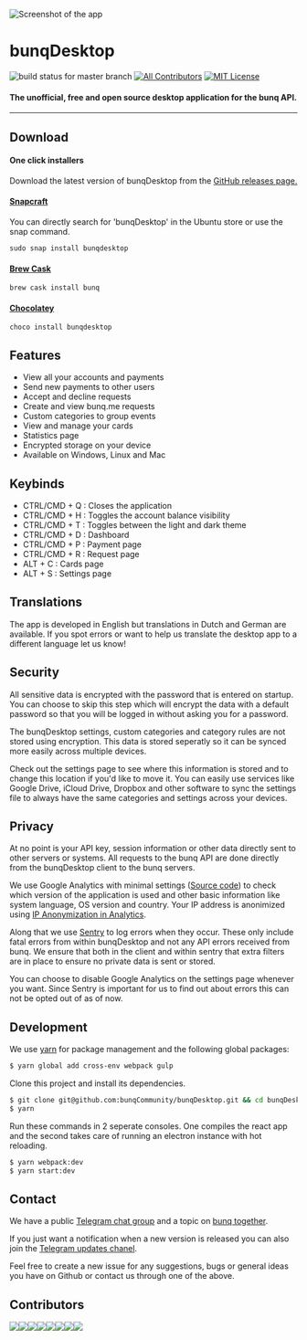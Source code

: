![Screenshot of the app](https://i.gyazo.com/b33c7e40e431814be4bd0d901fca0bc2.gif)


# bunqDesktop 
![build status for master branch](https://api.travis-ci.org/bunqCommunity/bunqDesktop.svg?branch=master) 
[![All Contributors](https://img.shields.io/badge/all_contributors-16-orange.svg?style=flat-square)](#contributors)
[![MIT License](https://img.shields.io/npm/l/all-contributors-cli.svg?style=flat-square)](https://github.com/bunqCommunity/bunqDesktop/blob/master/LICENSE)

#### The unofficial, free and open source desktop application for the bunq API. 

___   

## Download
#### One click installers
Download the latest version of bunqDesktop from the [GitHub releases page.](https://github.com/bunqCommunity/bunqDesktop/releases)

#### [Snapcraft](https://snapcraft.io/bunqdesktop)
You can directly search for 'bunqDesktop' in the Ubuntu store or use  the snap command.

`sudo snap install bunqdesktop`

#### [Brew Cask](https://caskroom.github.io/)
`brew cask install bunq`

#### [Chocolatey](https://chocolatey.org/packages/bunqdesktop)
`choco install bunqdesktop`

## Features
- View all your accounts and payments
- Send new payments to other users
- Accept and decline requests
- Create and view bunq.me requests
- Custom categories to group events
- View and manage your cards
- Statistics page
- Encrypted storage on your device
- Available on Windows, Linux and Mac

## Keybinds
 - CTRL/CMD + Q : Closes the application
 - CTRL/CMD + H : Toggles the account balance visibility
 - CTRL/CMD + T : Toggles between the light and dark theme
 - CTRL/CMD + D : Dashboard
 - CTRL/CMD + P : Payment page
 - CTRL/CMD + R : Request page
 - ALT + C      : Cards page
 - ALT + S      : Settings page

## Translations
The app is developed in English but translations in Dutch and German are available. 
If you spot errors or want to help us translate the desktop app to a different language let us know!

## Security
All sensitive data is encrypted with the password that is entered on startup. You can choose to skip this step which will encrypt the data with a default password so that you will be logged in without asking you for a password. 

The bunqDesktop settings, custom categories and category rules are not stored using encryption. This data is stored seperatly so it can be synced more easily across multiple devices.

Check out the settings page to see where this information is stored and to change this location if you'd like to move it. You can easily use services like Google Drive, iCloud Drive, Dropbox and other software to sync the settings file to always have the same categories and settings across your devices.

## Privacy
At no point is your API key, session information or other data directly sent to other servers or systems. All requests to the bunq API are done directly from the bunqDesktop client to the bunq servers.

We use Google Analytics with minimal settings ([Source code](./src/react/Helpers/Analytics.js)) to check which version of the application is used and other basic information like system language, OS version and country. Your IP address is anonimized using [IP Anonymization in Analytics](https://support.google.com/analytics/answer/2763052?hl=en).

Along that we use [Sentry](https://sentry.io/gregory-goijaerts/) to log errors when they occur. These only include fatal errors from within bunqDesktop and not any API errors received from bunq. We ensure that both in the client and within sentry that extra filters are in place to ensure no private data is sent or stored.

You can choose to disable Google Analytics on the settings page whenever you want. Since Sentry is important for us to find out about errors this can not be opted out of as of now.

## Development
We use [yarn](https://yarnpkg.com/en/) for package management and the following global packages:
```bash
$ yarn global add cross-env webpack gulp
```
Clone this project and install its dependencies.
```bash
$ git clone git@github.com:bunqCommunity/bunqDesktop.git && cd bunqDesktop
$ yarn 
```
Run these commands in 2 seperate consoles. One compiles the react app and the second takes care of 
running an electron instance with hot reloading.
```bash
$ yarn webpack:dev
$ yarn start:dev 
```

## Contact
We have a public [Telegram chat group](https://t.me/bunqcommunity) and a 
topic on [bunq together](https://together.bunq.com/topic/bunqdesktop-client).

If you just want a notification when a new version is released you can also join the [Telegram updates chanel](https://t.me/bunqdesktop).

Feel free to create a new issue for any suggestions, bugs or general ideas you have on Github or 
contact us through one of the above.

## Contributors

[![](https://sourcerer.io/fame/crecket/bunqCommunity/bunqDesktop/images/0)](https://sourcerer.io/fame/crecket/bunqCommunity/bunqDesktop/links/0)[![](https://sourcerer.io/fame/crecket/bunqCommunity/bunqDesktop/images/1)](https://sourcerer.io/fame/crecket/bunqCommunity/bunqDesktop/links/1)[![](https://sourcerer.io/fame/crecket/bunqCommunity/bunqDesktop/images/2)](https://sourcerer.io/fame/crecket/bunqCommunity/bunqDesktop/links/2)[![](https://sourcerer.io/fame/crecket/bunqCommunity/bunqDesktop/images/3)](https://sourcerer.io/fame/crecket/bunqCommunity/bunqDesktop/links/3)[![](https://sourcerer.io/fame/crecket/bunqCommunity/bunqDesktop/images/4)](https://sourcerer.io/fame/crecket/bunqCommunity/bunqDesktop/links/4)[![](https://sourcerer.io/fame/crecket/bunqCommunity/bunqDesktop/images/5)](https://sourcerer.io/fame/crecket/bunqCommunity/bunqDesktop/links/5)[![](https://sourcerer.io/fame/crecket/bunqCommunity/bunqDesktop/images/6)](https://sourcerer.io/fame/crecket/bunqCommunity/bunqDesktop/links/6)[![](https://sourcerer.io/fame/crecket/bunqCommunity/bunqDesktop/images/7)](https://sourcerer.io/fame/crecket/bunqCommunity/bunqDesktop/links/7)

